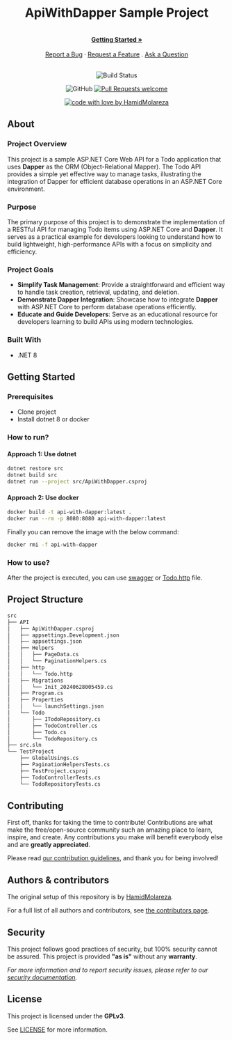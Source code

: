 <div align="center">
  <h1>ApiWithDapper Sample Project
</h1>
  <br />
  <a href="#getting-started"><strong>Getting Started »</strong></a>
  <br />
  <br />
  <a href="https://github.com/HamidMolareza/ApiWithDapper-Sample/issues/new?assignees=&labels=bug&template=BUG_REPORT.md&title=bug%3A+">Report a Bug</a>
  ·
  <a href="https://github.com/HamidMolareza/ApiWithDapper-Sample/issues/new?assignees=&labels=enhancement&template=FEATURE_REQUEST.md&title=feat%3A+">Request a Feature</a>
  .
  <a href="https://github.com/HamidMolareza/ApiWithDapper-Sample/issues/new?assignees=&labels=question&template=SUPPORT_QUESTION.md&title=support%3A+">Ask a Question</a>
</div>

<div align="center">
<br />


![Build Status](https://github.com/HamidMolareza/ApiWithDapper-Sample/actions/workflows/build.yml/badge.svg?branch=main)

![GitHub](https://img.shields.io/github/license/HamidMolareza/ApiWithDapper-Sample)
[![Pull Requests welcome](https://img.shields.io/badge/PRs-welcome-ff69b4.svg?style=flat-square)](https://github.com/HamidMolareza/ApiWithDapper-Sample/issues?q=is%3Aissue+is%3Aopen+label%3A%22help+wanted%22)

[![code with love by HamidMolareza](https://img.shields.io/badge/%3C%2F%3E%20with%20%E2%99%A5%20by-HamidMolareza-ff1414.svg?style=flat-square)](https://github.com/HamidMolareza)

</div>

## About

### Project Overview

This project is a sample ASP.NET Core Web API for a Todo application that uses **Dapper** as the ORM (Object-Relational Mapper). The Todo API provides a simple yet effective way to manage tasks, illustrating the integration of Dapper for efficient database operations in an ASP.NET Core environment.

### Purpose

The primary purpose of this project is to demonstrate the implementation of a RESTful API for managing Todo items using ASP.NET Core and **Dapper**. It serves as a practical example for developers looking to understand how to build lightweight, high-performance APIs with a focus on simplicity and efficiency.

### Project Goals

- **Simplify Task Management**: Provide a straightforward and efficient way to handle task creation, retrieval, updating, and deletion.
- **Demonstrate Dapper Integration**: Showcase how to integrate **Dapper** with ASP.NET Core to perform database operations efficiently.
- **Educate and Guide Developers**: Serve as an educational resource for developers learning to build APIs using modern technologies.

### Built With

- .NET 8

## Getting Started

### Prerequisites

- Clone project
- Install dotnet 8 or docker

### How to run?

#### Approach 1: Use dotnet

```bash
dotnet restore src
dotnet build src
dotnet run --project src/ApiWithDapper.csproj
```

#### Approach 2: Use docker

```bash
docker build -t api-with-dapper:latest .
docker run --rm -p 8080:8080 api-with-dapper:latest
```

Finally you can remove the image with the below command:
```bash
docker rmi -f api-with-dapper
```

### How to use?

After the project is executed, you can use [swagger](http://localhost:8080/swagger/) or [Todo.http](src/http/Todo.http) file.


## Project Structure

```txt
src
├── API
│   ├── ApiWithDapper.csproj
│   ├── appsettings.Development.json
│   ├── appsettings.json
│   ├── Helpers
│   │   ├── PageData.cs
│   │   └── PaginationHelpers.cs
│   ├── http
│   │   └── Todo.http
│   ├── Migrations
│   │   └── Init_20240628005459.cs
│   ├── Program.cs
│   ├── Properties
│   │   └── launchSettings.json
│   └── Todo
│       ├── ITodoRepository.cs
│       ├── TodoController.cs
│       ├── Todo.cs
│       └── TodoRepository.cs
├── src.sln
└── TestProject
    ├── GlobalUsings.cs
    ├── PaginationHelpersTests.cs
    ├── TestProject.csproj
    ├── TodoControllerTests.cs
    └── TodoRepositoryTests.cs
```

## Contributing

First off, thanks for taking the time to contribute! Contributions are what make the free/open-source community such an
amazing place to learn, inspire, and create. Any contributions you make will benefit everybody else and are **greatly
appreciated**.

Please read [our contribution guidelines](docs/CONTRIBUTING.md), and thank you for being involved!

## Authors & contributors

The original setup of this repository is by [HamidMolareza](https://github.com/HamidMolareza).

For a full list of all authors and contributors,
see [the contributors page](https://github.com/HamidMolareza/ApiWithDapper-Sample/contributors).

## Security

This project follows good practices of security, but 100% security cannot be assured. This project is provided **"as
is"** without any **warranty**.

_For more information and to report security issues, please refer to our [security documentation](docs/SECURITY.md)._

## License

This project is licensed under the **GPLv3**.

See [LICENSE](LICENSE) for more information.
